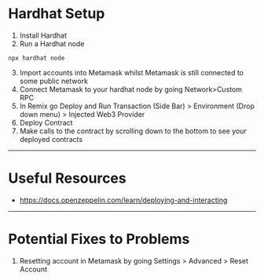 # Hardhat Setup
1. Install Hardhat
2. Run a Hardhat node
~~~
npx hardhat node
~~~
3. Import accounts into Metamask whilst Metamask is still connected to some public network
4. Connect Metamask to your hardhat node by going Network>Custom RPC
5. In Remix go Deploy and Run Transaction (Side Bar) > Environment (Drop down menu) > Injected Web3 Provider
6. Deploy Contract
7. Make calls to the contract by scrolling down to the bottom to see your deployed contracts
---
# Useful Resources 
- https://docs.openzeppelin.com/learn/deploying-and-interacting

---
# Potential Fixes to Problems
1. Resetting account in Metamask by going Settings > Advanced > Reset Account
